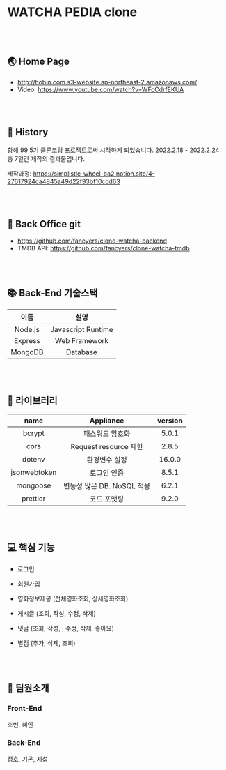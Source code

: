 # WATCHA PEDIA clone 


<br><br>

## 🌏 Home Page

-   http://hobin.com.s3-website.ap-northeast-2.amazonaws.com/
-   Video: https://www.youtube.com/watch?v=WFcCdrfEKUA



<br><br>

## 📖 History
항해 99 5기 클론코딩 프로젝트로써 시작하게 되었습니다. 2022.2.18 - 2022.2.24 총 7일간 제작의 결과물입니다.

제작과정: https://simplistic-wheel-ba2.notion.site/4-27617924ca4845a49d22f93bf10ccd63



<br><br>

## 🏢 Back Office git

-   https://github.com/fancyers/clone-watcha-backend
-   TMDB API: https://github.com/fancyers/clone-watcha-tmdb

<br><br>

## 📚 Back-End 기술스택

|  이름   |        설명        |
| :-----: | :----------------: |
| Node.js | Javascript Runtime |
| Express |   Web Framework    |
| MongoDB |      Database      |

<br><br>

## 📒 라이브러리

|     name     |         Appliance          | version  |
| :----------: | :------------------------: | :------: |
|    bcrypt    |      패스워드 암호화       |  5.0.1   |
|     cors     |   Request resource 제한    |  2.8.5   |
|    dotenv    |       환경변수 설정        |  16.0.0  |
| jsonwebtoken |        로그인 인증         |  8.5.1   |
|   mongoose   | 변동성 많은 DB. NoSQL 적용 |  6.2.1   |
|   prettier   |        코드 포맷팅         |  9.2.0   |

<br><br>

## 💻 핵심 기능

-   로그인

-   회원가입

-   영화정보제공 (전체영화조회, 상세영화조회)

-   게시글 (조회, 작성, 수정, 삭제)

-   댓글 (조회, 작성, , 수정, 삭제, 좋아요)

-   별점 (추가, 삭제, 조회)
 

<br><br>

## 🙏 팀원소개

### Front-End
호빈, 혜인

### Back-End
정호, 기곤, 지섭

